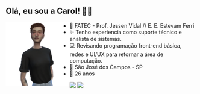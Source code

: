 ## Olá, eu sou a Carol! 🖐🏻


<img width="170px" align="left" src="https://github.com/cdepaula/cdepaula/blob/main/pic.png">


- 🧠 FATEC - Prof. Jessen Vidal // E. E. Estevam Ferri<br>
- ✨ Tenho experiencia como suporte técnico e analista de sistemas.<br>
- 💻 Revisando programação front-end básica, redes e UI/UX para retornar a área de computação.<br>
- 📍  São José dos Campos - SP<br>
- 🌱 26 anos<br>


<a href="https://www.youtube.com/@gumsandvamps/channels" target="_blank"><img src="https://img.shields.io/badge/YouTube-FF0000?style=for-the-badge&logo=youtube&logoColor=white" target="_blank"></a>
<a href="https://www.instagram.com/gumsandvamps/" target="_blank"><img src="https://img.shields.io/badge/-Instagram-%23E4405F?style=for-the-badge&logo=instagram&logoColor=white" target="_blank"></a>
